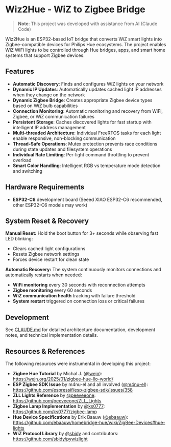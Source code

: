 # Wiz2Hue - WiZ to Zigbee Bridge

> **Note**: This project was developed with assistance from AI (Claude Code)

Wiz2Hue is an ESP32-based IoT bridge that converts WiZ smart lights into Zigbee-compatible devices for Philips Hue ecosystems. The project enables WiZ WiFi lights to be controlled through Hue bridges, apps, and smart home systems that support Zigbee devices.

## Features

- **Automatic Discovery**: Finds and configures WiZ lights on your network
- **Dynamic IP Updates**: Automatically updates cached light IP addresses when they change on the network
- **Dynamic Zigbee Bridge**: Creates appropriate Zigbee device types based on WiZ bulb capabilities  
- **Connection Monitoring**: Automatic monitoring and recovery from WiFi, Zigbee, or WiZ communication failures
- **Persistent Storage**: Caches discovered lights for fast startup with intelligent IP address management
- **Multi-threaded Architecture**: Individual FreeRTOS tasks for each light enable responsive, non-blocking communication
- **Thread-Safe Operations**: Mutex protection prevents race conditions during state updates and filesystem operations
- **Individual Rate Limiting**: Per-light command throttling to prevent overload
- **Smart Color Handling**: Intelligent RGB vs temperature mode detection and switching

## Hardware Requirements

- **ESP32-C6** development board (Seeed XIAO ESP32-C6 recommended, other ESP32-C6 models may work)

## System Reset & Recovery

**Manual Reset:**
Hold the boot button for 3+ seconds while observing fast LED blinking:
- Clears cached light configurations
- Resets Zigbee network settings
- Forces device restart for clean state

**Automatic Recovery:**
The system continuously monitors connections and automatically restarts when needed:
- **WiFi monitoring** every 30 seconds with reconnection attempts
- **Zigbee monitoring** every 60 seconds  
- **WiZ communication health** tracking with failure threshold
- **System restart** triggered on connection loss or critical failures

## Development

See [CLAUDE.md](CLAUDE.md) for detailed architecture documentation, development notes, and technical implementation details.


## Resources & References

The following resources were instrumental in developing this project:

- **Zigbee Hue Tutorial** by Michal J. ([@wejn](https://github.com/wejn)): https://wejn.org/2025/01/zigbee-hue-llo-world/
- **ESP Zigbee SDK Issue** by m4nu-el and all involved ([@m4nu-el](https://github.com/m4nu-el)): https://github.com/espressif/esp-zigbee-sdk/issues/358
- **ZLL Lights Reference** by [@peeveeone](https://github.com/peeveeone): https://github.com/peeveeone/ZLL_Lights
- **Zigbee Lamp Implementation** by [@ks0777](https://github.com/ks0777): https://github.com/ks0777/zigbee-lamp
- **Hue Device Specifications** by Erik Baauw ([@ebaauw](https://github.com/ebaauw)): https://github.com/ebaauw/homebridge-hue/wiki/ZigBee-Devices#hue-lights
- **WiZ Protocol Library** by [@sbidy](https://github.com/sbidy) and contributors: https://github.com/sbidy/pywizlight
